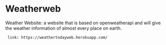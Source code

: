 # Weatherweb
Weather Website: 
                a website that is based on openweatherapi and will give the weather
                information of almost every place on earth.
     
     link: https://weathertodayweb.herokuapp.com/   
